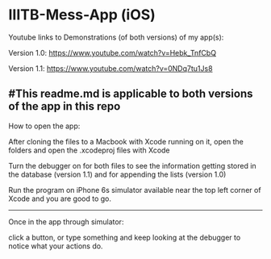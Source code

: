 # IIITB-Mess-App (iOS)

Youtube links to Demonstrations (of both versions) of my app(s):

Version 1.0: https://www.youtube.com/watch?v=Hebk_TnfCbQ

Version 1.1: https://www.youtube.com/watch?v=0NDq7tu1Js8


#This readme.md is applicable to both versions of the app in this repo
------------------------------------------------------------------------------------------------------------------------------
How to open the app: 

After cloning the files to a Macbook with Xcode running on it, open the folders and open the .xcodeproj files with Xcode

Turn the debugger on for both files to see the information getting stored in the database (version 1.1)
and for appending the lists (version 1.0)

Run the program on iPhone 6s simulator available near the top left corner of Xcode and you are good to go.

------------------------------------------------------------------------------------------------------------------------------
Once in the app through simulator:

click a button, or type something and keep looking at the debugger to notice what your actions do.
